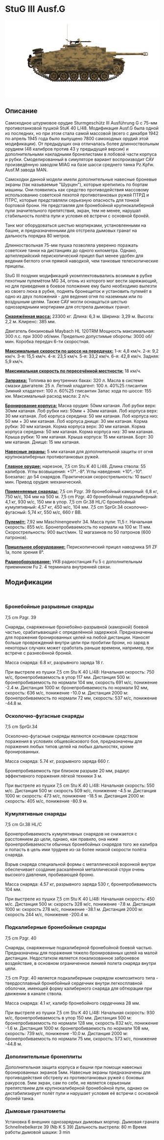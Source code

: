 ﻿# StuG III Ausf.G

![_stugiii-g](../images/_stugiii-g.png)

## Описание

Самоходное штурмовое орудие Sturmgeschütz III Ausführung G с 75-мм противотанковой пушкой StuK 40 L/48. Модификация Ausf.G была одной из последних, но при этом стала самой массовой (всего с декабря 1942 по апрель 1945 года было выпущено 7800 самоходных орудий этой модификации). От предыдущих она отличалась более длинноствольным орудием (48 калибров против 43 у предыдущей версии) и дополнительными накладными бронелистами в лобовой части корпуса и рубки. Смоделированный в симуляторе вариант воспроизводит САУ произведённую заводом MIAG на базе шасси среднего танка Pz.Kpfw. Ausf.M завода MAN.

Самоходки данной модели имели дополнительные навесные броневые экраны (так называемые "Шурцен"), которые крепились по бортам машины. Они появились как средство противодействия массовому использованию советской пехотой противотанковых ружей ПТРД и ПТРС, которые представляли серьезную опасность для тонкой бортовой брони. Не представляя для бронебойной крупнокалиберной пули значительного препятствия, экран, тем не менее, нарушал стабильность полёта пули и условия её встречи с основной бронёй.

Танк мог оборудоваться шестью мортирками, установленными на башне, и предназначенными для отстрела дымовых гранат на дальность порядка 80 метров.

Длинноствольная 75-мм пушка позволяла уверенно поражать советские танки на дистанциях до одного километра. Однако, артиллерийский перископический прицел был менее удобен для ведения беглого огня прямой наводкой, чем танковые телескопические прицелы.

StuG III поздних модификаций укомплектовывались возимым в рубке пехотным пулемётом MG 34, огонь из которого мог вести заряжающий, но для приведения в боевое положение ему было необходимо вылезти из своего люка в рубке, поднять бронещиток и установить пулемёт в одно из двух положений - для ведения огня по наземным или по воздушным целям. Также САУ могли оснащаться шестью однозарядными мортирами для отстрела дымовых гранат.

<b><u>Снаряжённая масса:</u></b> 23300 кг.
Длина: 6,3 м.
Ширина: 3,29 м.
Высота: 2,2 м.
Клиренс: 385 мм.

Двигатель бензиновый Maybach HL 120TRM
Мощность максимальная: 300 л.с. при 3000 об/мин.
Предельно допустимые обороты: 3000 об/мин.
Коробка передач 6-ти скоростная.

<b><u>Максимальные скорости по шоссе на передачах:</u></b>
1-я: 4,8 км/ч.
2-я: 9,2 км/ч.
3-я: 15,5 км/ч.
4-я: 23,5 км/ч.
5-я: 33,2 км/ч.
6-я: 42,8 км/ч.
Задняя: 5,9 км/ч.

<b><u>Максимальная скорость по пересечённой местности:</u></b> 18 км/ч.

<b><u>Заправка:</u></b>
Топлива во внутренних баках: 320 л.
Масла в системе смазки двигателя: 25 л.
Летний хладагент: 100 л. 40%25 глисантин
Зимний хладагент: 100 л. 60%25 глисантин
Запас хода по шоссе: 155 км.
Максимальный расход масла: 2 л/ч.

<b><u>Бронирование корпуса:</u></b>
Маска орудия: 50мм катаная.
Лоб рубки верх: 30мм катаная.
Лоб рубки низ: 50мм + 30мм катаная.
Лоб корпуса верх: 30 мм катаная.
Лоб корпуса середина: 50 мм катаная.
Лоб корпуса низ: 50 мм + 30 мм катаная.
Лоб корпуса днище: 30 мм катаная.
Корма рубки: 30 мм катаная.
Корма корпуса верх: 30 мм катаная.
Корма корпуса середина: 50 мм катаная.
Корма корпуса низ: 30 мм катаная.
Крыша рубки: 10 мм катаная.
Крыша корпуса: 15 мм катаная.
Борт: 30 мм катаная.
Днище: 15 мм катаная.

<b><u>Навесные экраны:</u></b>
5 мм катаная для дополнительной защиты от огня крупнокалиберных противотанковых ружей.

<b><u>Главное орудие:</u></b> нарезное, 7,5 cm Stu K 40 L/48.
Длина ствола: 55 калибров.
Углы возвышения: +17°..-8°.
Углы наведения: +10°..-10°.
Боезапас: до 54 снарядов.
Практическая скорострельность: 10 выст/мин.
Привод орудия: механический.

<b><u>Применяемые снаряды:</u></b>
7,5 cm Pzgr. 39 бронебойный каморный: 6,8 кг, 750 м/с, 104 мм на 500 м.
7,5 cm Pzgr. 40 бронебойный подкалиберный: 4,1 кг, 930 м/с, 150 мм в упор.
7,5 cm Gr.38 HL/С бронебойный кумулятивный: 4,57 кг, 450 м/с, 104 мм.
7,5 cm SprGr.34 осколочно-фугасный: 5,74 кг, 550 м/с, 660 г ВВ.

<b><u>Пулемёт:</u></b> 7,92 мм Maschinengewehr 34.
Масса пули: 11,5 г.
Начальная скорость: 855 м/с.
Бронепробиваемость по нормали на 100 м: 11 мм.
Скорострельность: 900 выст/мин.
12 магазинов по 50 патронов (600 патронов).

<b><u>Прицельное оборудование:</u></b>
Перископический прицел наводчика Sfl ZF 1a, поле зрения 8°.

<b><u>Радиооборудование:</u></b>
УКВ радиостанция Fu 5 с дополнительным приемником Fu 2.
4 терминала внутренней связи.

## Модификации
﻿

### Бронебойные разрывные снаряды

7,5 cm Pzgr. 39

Снаряды, снаряженные бронебойно-разрывной (каморной) боевой частью, срабатывающей с определённой задержкой. Предназначены для поражения бронированных целей на любой дистанции. Наносят больше провреждений внутри цели при пробитии брони, но заряд в некоторых случаях может сработать раньше времени, например, при встрече с разнесённой броней.

Масса снаряда: 6.8 кг, разрывного заряда 18 г.

При выстреле из пушки 7,5 cm Stu K 40 L/48:
Начальная скорость: 750 м/с, бронепробиваемость в упор 117 мм.
Дистанция 500 м: бронепробиваемость по нормали 104 мм, скорость 691 м/с, понижение -2.4 м.
Дистанция 1000 м: бронепробиваемость по нормали 92 мм, скорость: 636 м/с, понижение -10.0 м.
Дистанция 2000 м: бронепробиваемость по нормали 72 мм, скорость: 537 м/с, понижение -44.8 м.﻿

### Осколочно-фугасные снаряды

7,5 cm SprGr.34

Осколочно-фугасные снаряды являются основным средством поражения в условиях общевойскового боя, предназначены для поражения любых типов целей на любых дальностях, кроме бронированных.

Масса снаряда: 5.74 кг, разрывного заряда 660 г.

Бронепробиваемость при близком разрыве 20 мм, радиус эффективного поражения лёгкой техники 3 м.

При выстреле из пушки 7,5 cm Stu K 40 L/48:
Начальная скорость: 550 м/с.
Дистанция 500 м: скорость 509 м/с, понижение -4.5 м.
Дистанция 1000 м: скорость: 473 м/с, понижение -18.5 м.
Дистанция 2000 м: скорость: 405 м/с, понижение -80.9 м.﻿

### Кумулятивные снаряды

7,5 cm Gr.38 HL/С

Бронепробиваемость кумулятивных снарядов не снижается с расстоянием до цели, однако, как правило, она ниже бронепробиваемости обычных бронебойных снарядов того же калибра и попасть в цель ими труднее из-за более низкой скорости полёта снаряда.

Взрыв снаряда специальной формы с металлической воронкой внутри обеспечивает создание раскалённой металлической струи очень высокого давления, пробивающей броню.

Масса снаряда: 4.57 кг, разрывного заряда 530 г, бронепробиваемость 104 мм.

При выстреле из пушки 7,5 cm Stu K 40 L/48:
Начальная скорость: 450 м/с.
Дистанция 500 м: скорость 328 м/с, понижение -7.8 м.
Дистанция 1000 м: скорость 278 м/с, понижение -38.1 м.
Дистанция 2000 м: скорость 244 м/с, понижение -200.4 м.﻿

### Подкалиберные бронебойные снаряды

7,5 cm Pzgr. 40

Снаряды, снаряженные подкалиберной бронебойной боевой частью. Предназначены для поражения тяжело бронированных целей на малой дистанции. Недостатком является локализованное заброневое воздействие, в основном ограниченное линией полета снаряда внутри цели.

7,5 cm Pzgr. 40 является подкалиберным снарядом композитного типа - твердосплавный бронебойный сердечник внутри легкосплавной оболочки, имеющей форму калиберного снаряда для обтюрации при движении в канале ствола.

Масса снаряда: 4.1 кг, калибр бронебойного сердечника 28 мм.

При выстреле из пушки 7,5 cm Stu K 40 L/48:
Начальная скорость: 930 м/с, бронепробиваемость в упор 150 мм.
Дистанция 500 м: бронепробиваемость по нормали 128 мм, скорость 832 м/с, понижение -1.6 м.
Дистанция 1000 м: бронепробиваемость по нормали 108 мм, скорость: 739 м/с, понижение -10.0 м.
Дистанция 2000 м: бронепробиваемость по нормали 75 мм, скорость: 573 м/с, понижение -44.8 м.﻿

### Дополнительные бронеплиты

Дополнительная защита корпуса и башни при помощи навесных бронированных экранов 5мм.
Навесные экраны предназначены для противодействия обстрелу из противотанковых ружей с боковых ракурсов. 5мм экран, сам по себе, не является серьезным препятствием для крупнокалиберной бронебойной пули, однако он дестабилизирует полёт пули и нарушает условия её встречи с основной бронёй танка.﻿

### Дымовые гранатометы

Установка 6 внешних однозарядных дымовых мортир.
Дымовая граната Schnellnebelkerze 39 (Nb K S 39)
Дальность выстрела: 80 m
Время работы дымовой шашки: 3 min